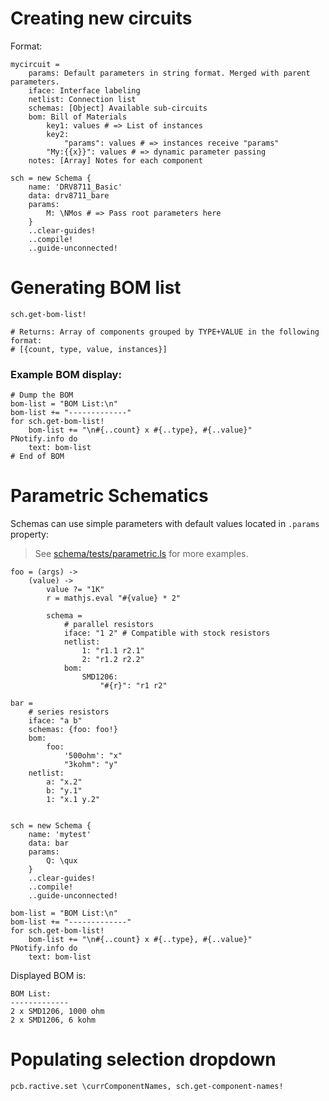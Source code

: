 # Creating new circuits 

Format: 

```ls
mycircuit = 
    params: Default parameters in string format. Merged with parent parameters.
    iface: Interface labeling
    netlist: Connection list
    schemas: [Object] Available sub-circuits
    bom: Bill of Materials
        key1: values # => List of instances
        key2:
            "params": values # => instances receive "params"
        "My:{{x}}": values # => dynamic parameter passing 
    notes: [Array] Notes for each component
```

```ls
sch = new Schema {
    name: 'DRV8711_Basic'
    data: drv8711_bare
    params: 
        M: \NMos # => Pass root parameters here 
    }
    ..clear-guides!
    ..compile!
    ..guide-unconnected!
```

# Generating BOM list 

```ls
sch.get-bom-list!

# Returns: Array of components grouped by TYPE+VALUE in the following format: 
# [{count, type, value, instances}]
```

### Example BOM display: 

```ls
# Dump the BOM
bom-list = "BOM List:\n"
bom-list += "-------------"
for sch.get-bom-list!
    bom-list += "\n#{..count} x #{..type}, #{..value}"
PNotify.info do
    text: bom-list
# End of BOM
```

# Parametric Schematics 

Schemas can use simple parameters with default values located in `.params` property: 

> See [schema/tests/parametric.ls](master/../../webapps/main/sketcher/tools/lib/schema/tests/parametric.ls) for more examples.

```ls
foo = (args) ->
    (value) ->
        value ?= "1K"
        r = mathjs.eval "#{value} * 2"

        schema =
            # parallel resistors
            iface: "1 2" # Compatible with stock resistors
            netlist:
                1: "r1.1 r2.1"
                2: "r1.2 r2.2"
            bom:
                SMD1206:
                    "#{r}": "r1 r2"

bar =
    # series resistors
    iface: "a b"
    schemas: {foo: foo!}
    bom:
        foo:
            '500ohm': "x"
            "3kohm": "y"
    netlist:
        a: "x.2"
        b: "y.1"
        1: "x.1 y.2"


sch = new Schema {
    name: 'mytest'
    data: bar
    params:
        Q: \qux
    }
    ..clear-guides!
    ..compile!
    ..guide-unconnected!

bom-list = "BOM List:\n"
bom-list += "-------------"
for sch.get-bom-list!
    bom-list += "\n#{..count} x #{..type}, #{..value}"
PNotify.info do
    text: bom-list
```

Displayed BOM is:

```
BOM List:
-------------
2 x SMD1206, 1000 ohm
2 x SMD1206, 6 kohm
```

# Populating selection dropdown

```ls
pcb.ractive.set \currComponentNames, sch.get-component-names!
```

